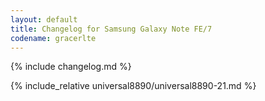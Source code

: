 ```yaml
---
layout: default
title: Changelog for Samsung Galaxy Note FE/7
codename: gracerlte
---
```


{% include changelog.md %}

{% include_relative universal8890/universal8890-21.md %}
